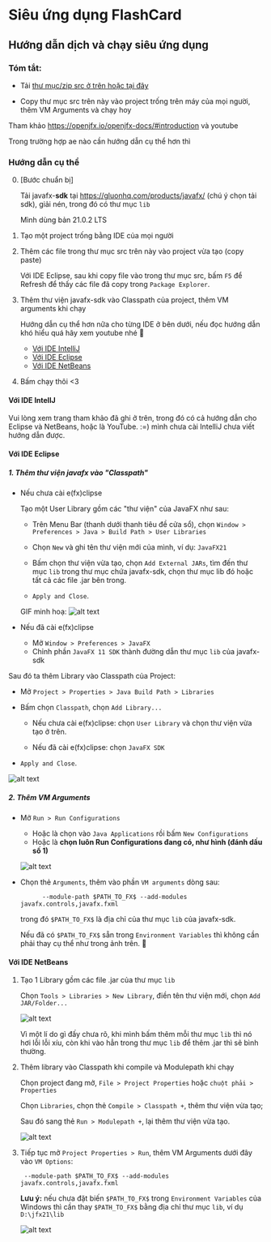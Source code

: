 # Siêu ứng dụng FlashCard

## Hướng dẫn dịch và chạy siêu ứng dụng

### Tóm tắt: 
* Tải [thư mục/zip src ở trên hoặc tại đây](https://github.com/uxlem/sieuungdung_jfx/releases/tag/pre)

* Copy thư mục src trên này vào project trống trên máy của mọi người, thêm VM Arguments và chạy hoy

Tham khảo https://openjfx.io/openjfx-docs/#introduction và youtube

Trong trường hợp ae nào cần hướng dẫn cụ thể hơn thì 

### Hướng dẫn cụ thể

0. [Bước chuẩn bị]
   
    Tải javafx-**sdk** tại https://gluonhq.com/products/javafx/ (chú ý chọn tải sdk), giải nén, trong đó có thư mục `lib`

    Mình dùng bản 21.0.2 LTS

1. Tạo một project trống bằng IDE của mọi người

2. Thêm các file trong thư mục src trên này vào project vừa tạo (copy paste)

    Với IDE Eclipse, sau khi copy file vào trong thư mục src, bấm `F5` để Refresh để thấy các file đã copy trong `Package Explorer`.

3. Thêm thư viện javafx-sdk vào Classpath của project, thêm VM arguments khi chạy

    Hướng dẫn cụ thể hơn nữa cho từng IDE ở bên dưới, nếu đọc hướng dẫn khó hiểu quá hãy xem youtube nhé 🥺

    * [Với IDE IntelliJ](#với-ide-intellj)
    * [Với IDE Eclipse](#với-ide-eclipse)
    * [Với IDE NetBeans](#với-ide-netbeans)

4. Bấm chạy thôi <3
    
#### Với IDE IntellJ
Vui lòng xem trang tham khảo đã ghi ở trên, trong đó có cả hướng dẫn cho Eclipse và NetBeans, hoặc là YouTube. :=) mình chưa cài IntelliJ chưa viết hướng dẫn được.

#### Với IDE Eclipse
##### 1. Thêm thư viện javafx vào "Classpath"

* Nếu chưa cài e(fx)clipse

    Tạo một User Library gồm các "thư viện" của JavaFX như sau:

    * Trên Menu Bar (thanh dưới thanh tiêu đề cửa sổ), chọn `Window > Preferences > Java > Build Path > User Libraries`
   
    * Chọn `New` và ghi tên thư viện mới của mình, ví dụ: `JavaFX21`
    * Bấm chọn thư viện vừa tạo, chọn `Add External JARs`, tìm đến thư mục `lib` trong thư mục chứa javafx-sdk, chọn thư mục lib đó hoặc tất cả các file .jar bên trong.
    * `Apply and Close`.
    
    GIF minh hoạ:
    ![alt text](mymd/eclipse_kw0VQAemoL.gif)

* Nếu đã cài e(fx)clipse
    * Mở `Window > Preferences > JavaFX`
    * Chỉnh phần `JavaFX 11 SDK` thành đường dẫn thư mục `lib` của javafx-sdk

Sau đó ta thêm Library vào Classpath của Project:

* Mở `Project > Properties > Java Build Path > Libraries`
* Bấm chọn `Classpath`, chọn `Add Library...`

    * Nếu chưa cài e(fx)clipse: chọn `User Library` và chọn thư viện vừa tạo ở trên.

    * Nếu đã cài e(fx)clipse: chọn `JavaFX SDK`

* `Apply and Close`.

![alt text](mymd/eclipse_7ZiJ5Ybc6W.gif)



##### 2. Thêm VM Arguments
* Mở `Run > Run Configurations`
    * Hoặc là chọn vào `Java Applications` rồi bấm `New Configurations`
    * Hoặc là **chọn luôn Run Configurations đang có, như hình (đánh dấu số 1)**

    ![alt text](mymd/image.png)

* Chọn thẻ `Arguments`, thêm vào phần `VM arguments` dòng sau:

            --module-path $PATH_TO_FX$ --add-modules javafx.controls,javafx.fxml

    trong đó `$PATH_TO_FX$` là địa chỉ của thư mục `lib` của javafx-sdk. 
    
    Nếu đã có `$PATH_TO_FX$` sẵn trong `Environment Variables` thì không cần phải thay cụ thể như trong ảnh trên. 🤔

#### Với IDE NetBeans
1. Tạo 1 Library gồm các file .jar của thư mục `lib`

    Chọn `Tools > Libraries > New Library`, điền tên thư viện mới, chọn `Add JAR/Folder...`

    ![alt text](mymd/netbeans64_hcQqHLA8Vh.gif)

    Vì một lí do gì đấy chưa rõ, khi mình bấm thêm mỗi thư mục `lib` thì nó hơi lỗi lỗi xíu, còn khi vào hẳn trong thư mục `lib` để thêm .jar thì sẽ bình thường.

2. Thêm library vào Classpath khi compile và Modulepath khi chạy
    
    Chọn project đang mở, `File > Project Properties` hoặc `chuột phải > Properties`

    Chọn `Libraries`, chọn thẻ `Compile > Classpath +`, thêm thư viện vừa tạo;

    Sau đó sang thẻ `Run > Modulepath +`, lại thêm thư viện vừa tạo.

    ![alt text](mymd/netbeans64_XkbkVQX3N2.gif)

3. Tiếp tục mở `Project Properties > Run`, thêm VM Arguments dưới đây vào `VM Options`:
        
        --module-path $PATH_TO_FX$ --add-modules javafx.controls,javafx.fxml

    **Lưu ý:** nếu chưa đặt biến `$PATH_TO_FX$` trong `Environment Variables` của Windows thì cần thay `$PATH_TO_FX$` bằng địa chỉ thư mục `lib`, ví dụ `D:\jfx21\lib`

    ![alt text](mymd/netbeans64_YZ69xHuRc9.gif)